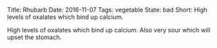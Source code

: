 Title: Rhubarb
Date: 2016-11-07
Tags: vegetable
State: bad
Short: High levels of oxalates which bind up calcium.

High levels of oxalates which bind up calcium. Also very sour which will upset the stomach.
